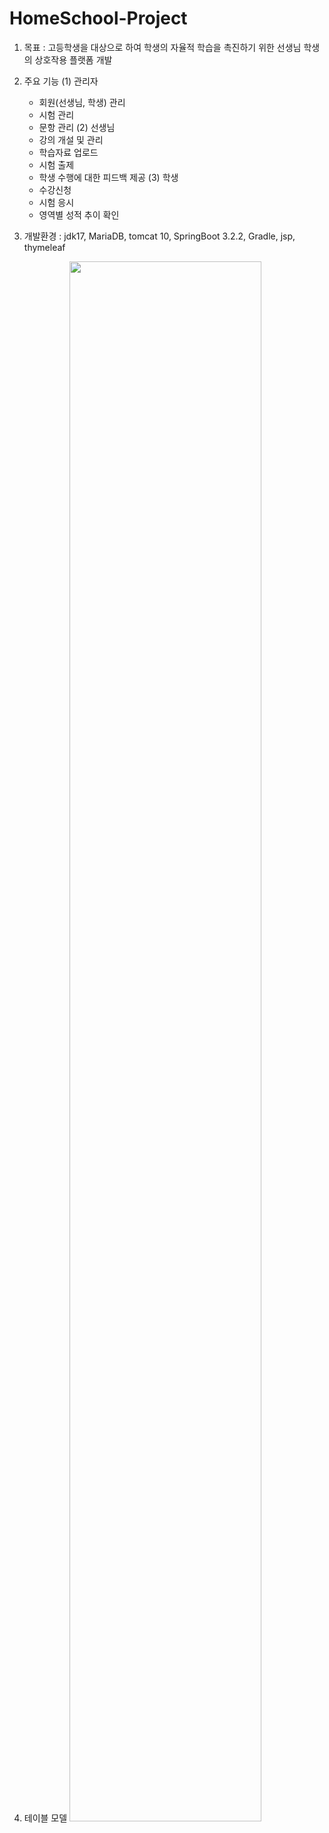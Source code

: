 # HomeSchool-Project

1. 목표 : 고등학생을 대상으로 하여 학생의 자율적 학습을 촉진하기 위한 선생님 학생의 상호작용 플랫폼 개발

2. 주요 기능
   (1) 관리자
     - 회원(선생님, 학생) 관리
     - 시험 관리
     - 문항 관리
   (2) 선생님
     - 강의 개설 및 관리
     - 학습자료 업로드
     - 시험 출제
     - 학생 수행에 대한 피드백 제공
   (3) 학생
     - 수강신청
     - 시험 응시
     - 영역별 성적 추이 확인

3. 개발환경 : jdk17, MariaDB, tomcat 10, SpringBoot 3.2.2, Gradle, jsp, thymeleaf
   
4. 테이블 모델
   <img width="80%" src="https://github.com/lsum9/HomeSchool-Project/issues/1#issuecomment-1916260644"/>
